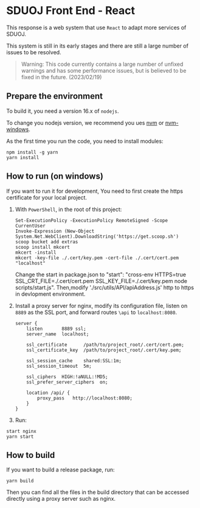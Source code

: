 # SDUOJ Front End - React

This response is a web system that use ``React`` to adapt more services of SDUOJ.

This system is still in its early stages and there are still a large number of issues to be resolved.

> Warning: This code currently contains a large number of unfixed warnings and has some performance issues, but is believed to be fixed in the future. (2023/02/19)


## Prepare the environment

To build it, you need a version 16.x of ``nodejs``.

To change you nodejs version, we recommend you ues [nvm](https://github.com/nvm-sh/nvm) or [nvm-windows](https://github.com/coreybutler/nvm-windows).

As the first time you run the code, you need to install modules:

```shell
npm install -g yarn
yarn install
```

## How to run (on windows)

If you want to run it for development, You need to first create 
the https certificate for your local project.

1.  With ``PowerShell``, in the root of this project:
    ```shell
    Set-ExecutionPolicy -ExecutionPolicy RemoteSigned -Scope CurrentUser
    Invoke-Expression (New-Object System.Net.WebClient).DownloadString('https://get.scoop.sh')
    scoop bucket add extras
    scoop install mkcert
    mkcert -install
    mkcert -key-file ./.cert/key.pem -cert-file ./.cert/cert.pem "localhost"
    ```
    Change the start in package.json to "start": "cross-env HTTPS=true SSL_CRT_FILE=./.cert/cert.pem   SSL_KEY_FILE=./.cert/key.pem node scripts/start.js".
    Then,modify './src/utils/API/apiAddress.js' http to https in devlopment environment.

3. Install a proxy server for nginx, modify its configuration file,
listen on ``8889`` as the SSL port, and forward routes ``\api`` to ``localhost:8080``.
    ```
    server {
        listen       8889 ssl;
        server_name  localhost;
    
        ssl_certificate      /path/to/project_root/.cert/cert.pem;
        ssl_certificate_key  /path/to/project_root/.cert/key.pem;
    
        ssl_session_cache    shared:SSL:1m;
        ssl_session_timeout  5m;
    
        ssl_ciphers  HIGH:!aNULL:!MD5;
        ssl_prefer_server_ciphers  on;
    
        location /api/ {
            proxy_pass   http://localhost:8080;
        }
    }
    ```
4. Run:

```shell
start nginx
yarn start
```

## How to build

If you want to build a release package, run:

```shell
yarn build
```
Then you can find all the files in the build directory that can be accessed directly using a proxy server such as nginx.

